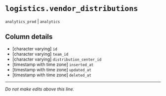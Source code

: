 # `logistics.vendor_distributions`
`analytics_prod` | `analytics`

## Column details
* [character varying] `id`
* [character varying] `team_id`
* [character varying] `distribution_center_id`
* [timestamp with time zone] `inserted_at`
* [timestamp with time zone] `updated_at`
* [timestamp with time zone] `deleted_at`

-------------------------------------------------------------------------------
*Do not make edits above this line.*
